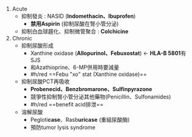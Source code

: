 1. Acute 
	- 抑制發炎 : NASID (**Indomethacin、Ibuprofen**)
		- **禁用Aspirin** (抑制尿酸在腎小管分泌)
	- 抑制白血球趨化、抑制微管聚合 : **Colchicine**
2. Chronic
	- 抑制尿酸形成
		- Xanthine oxidase (**Allopurinol、Febuxostat**) <- **HLA-B 5801**有SJS
		- 和Azathioprine、6-MP併用時要減量
		- #h/red ==Febu "xo" stat (Xanthine oxidase)==
	- 抑制尿酸PCT再吸收
		- **Probenecid、Benzbromarone、Sulfinpyrazone**
		- 競爭性抑制腎小管分泌其他藥物(Penicillin、Sulfonamides)
		- #h/red ==benefit acid排泄==
	- 溶解尿酸
		- Pegloti**case**、Rasb**uricase** (重組尿酸酶)
		- 預防tumor lysis syndrome